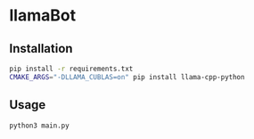 # llamaBot

## Installation

```bash
pip install -r requirements.txt
CMAKE_ARGS="-DLLAMA_CUBLAS=on" pip install llama-cpp-python
```

## Usage

```bash
python3 main.py
```